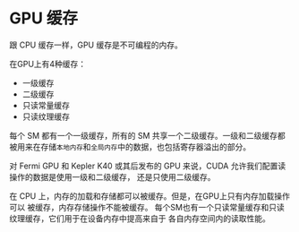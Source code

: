 
# GPU 缓存

跟 CPU 缓存一样，GPU 缓存是不可编程的内存。

在GPU上有4种缓存：
- 一级缓存 
- 二级缓存 
- 只读常量缓存 
- 只读纹理缓存 

每个 SM 都有一个一级缓存，所有的 SM 共享一个二级缓存。一级和二级缓存都被用来在存储`本地内存`和`全局内存`中的数据，也包括寄存器溢出的部分。

对 Fermi GPU 和 Kepler K40 或其后发布的 GPU 来说，CUDA 允许我们配置读操作的数据是使用一级和二级缓存， 还是只使用二级缓存。 

在 CPU 上，内存的加载和存储都可以被缓存。但是，在GPU上只有内存加载操作可以 被缓存，内存存储操作不能被缓存。 每个SM也有一个只读常量缓存和只读纹理缓存，它们用于在设备内存中提高来自于 各自内存空间内的读取性能。